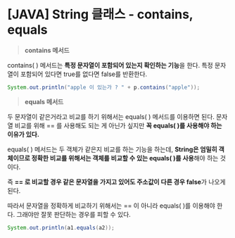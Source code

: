 # [JAVA] String 클래스 - contains, equals

> **contains 메서드**
> 

contains( ) 메서드는 **특정 문자열이 포함되어 있는지 확인하는 기능**을 한다. 특정 문자열이 포함되어 있다면 true를 없다면 false를 반환한다.

```java
System.out.println("apple 이 있는가 ? " + p.contains("apple"));
```

> **equals 메서드**
> 

두 문자열이 같은거라고 비교를 하기 위해서는 equals( ) 메서드를 이용하면 된다. 문자열 비교를 위해 == 를 사용해도 되는 게 아닌가 싶지만 **꼭 equals( )를 사용해야 하는 이유가 있다.**

equals( ) 메서드는 두 객체가 같은지 비교를 하는 기능을 하는데, **String은 엄밀히 객체이므로 정확한 비교를 위해서는 객체를 비교할 수 있는 equals( )를 사용**해야 하는 것이다.

즉 **== 로 비교할 경우 같은 문자열을 가지고 있어도 주소값이 다른 경우 false**가 나오게 된다.

따라서 문자열을 정확하게 비교하기 위해서는 == 이 아니라 equals( )를 이용해야 한다. 그래야만 잘못 판단하는 경우를 피할 수 있다.

```java
System.out.println(a1.equals(a2));
```